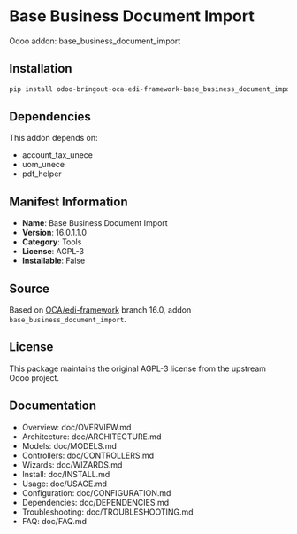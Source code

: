 # Base Business Document Import

Odoo addon: base_business_document_import

## Installation

```bash
pip install odoo-bringout-oca-edi-framework-base_business_document_import
```

## Dependencies

This addon depends on:
- account_tax_unece
- uom_unece
- pdf_helper

## Manifest Information

- **Name**: Base Business Document Import
- **Version**: 16.0.1.1.0
- **Category**: Tools
- **License**: AGPL-3
- **Installable**: False

## Source

Based on [OCA/edi-framework](https://github.com/OCA/edi-framework) branch 16.0, addon `base_business_document_import`.

## License

This package maintains the original AGPL-3 license from the upstream Odoo project.

## Documentation

- Overview: doc/OVERVIEW.md
- Architecture: doc/ARCHITECTURE.md
- Models: doc/MODELS.md
- Controllers: doc/CONTROLLERS.md
- Wizards: doc/WIZARDS.md
- Install: doc/INSTALL.md
- Usage: doc/USAGE.md
- Configuration: doc/CONFIGURATION.md
- Dependencies: doc/DEPENDENCIES.md
- Troubleshooting: doc/TROUBLESHOOTING.md
- FAQ: doc/FAQ.md
